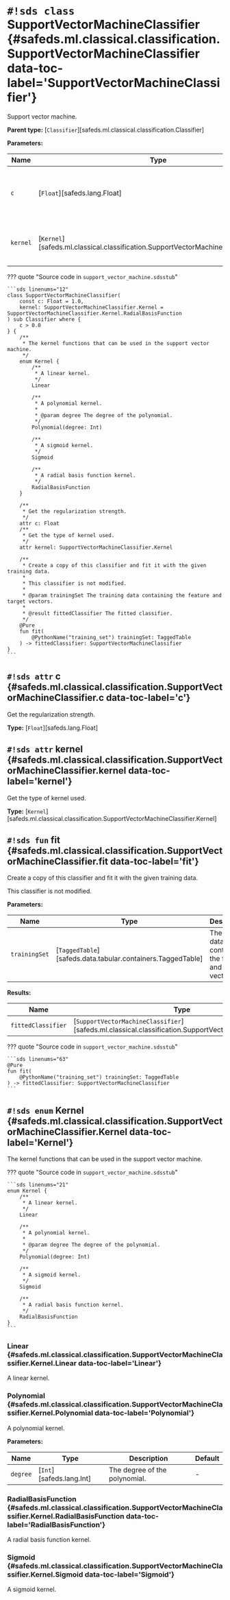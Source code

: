 # `#!sds class` SupportVectorMachineClassifier {#safeds.ml.classical.classification.SupportVectorMachineClassifier data-toc-label='SupportVectorMachineClassifier'}

Support vector machine.

**Parent type:** [`Classifier`][safeds.ml.classical.classification.Classifier]

**Parameters:**

| Name | Type | Description | Default |
|------|------|-------------|---------|
| `c` | [`Float`][safeds.lang.Float] | The strength of regularization. Must be strictly positive. | `#!sds 1.0` |
| `kernel` | [`Kernel`][safeds.ml.classical.classification.SupportVectorMachineClassifier.Kernel] | The type of kernel to be used. Defaults to None. | `#!sds SupportVectorMachineClassifier.Kernel.RadialBasisFunction` |

??? quote "Source code in `support_vector_machine.sdsstub`"

    ```sds linenums="12"
    class SupportVectorMachineClassifier(
        const c: Float = 1.0,
        kernel: SupportVectorMachineClassifier.Kernel = SupportVectorMachineClassifier.Kernel.RadialBasisFunction
    ) sub Classifier where {
        c > 0.0
    } {
        /**
         * The kernel functions that can be used in the support vector machine.
         */
        enum Kernel {
            /**
             * A linear kernel.
             */
            Linear
    
            /**
             * A polynomial kernel.
             *
             * @param degree The degree of the polynomial.
             */
            Polynomial(degree: Int)
    
            /**
             * A sigmoid kernel.
             */
            Sigmoid
    
            /**
             * A radial basis function kernel.
             */
            RadialBasisFunction
        }
    
        /**
         * Get the regularization strength.
         */
        attr c: Float
        /**
         * Get the type of kernel used.
         */
        attr kernel: SupportVectorMachineClassifier.Kernel
    
        /**
         * Create a copy of this classifier and fit it with the given training data.
         *
         * This classifier is not modified.
         *
         * @param trainingSet The training data containing the feature and target vectors.
         *
         * @result fittedClassifier The fitted classifier.
         */
        @Pure
        fun fit(
            @PythonName("training_set") trainingSet: TaggedTable
        ) -> fittedClassifier: SupportVectorMachineClassifier
    }
    ```

## `#!sds attr` c {#safeds.ml.classical.classification.SupportVectorMachineClassifier.c data-toc-label='c'}

Get the regularization strength.

**Type:** [`Float`][safeds.lang.Float]

## `#!sds attr` kernel {#safeds.ml.classical.classification.SupportVectorMachineClassifier.kernel data-toc-label='kernel'}

Get the type of kernel used.

**Type:** [`Kernel`][safeds.ml.classical.classification.SupportVectorMachineClassifier.Kernel]

## `#!sds fun` fit {#safeds.ml.classical.classification.SupportVectorMachineClassifier.fit data-toc-label='fit'}

Create a copy of this classifier and fit it with the given training data.

This classifier is not modified.

**Parameters:**

| Name | Type | Description | Default |
|------|------|-------------|---------|
| `trainingSet` | [`TaggedTable`][safeds.data.tabular.containers.TaggedTable] | The training data containing the feature and target vectors. | - |

**Results:**

| Name | Type | Description |
|------|------|-------------|
| `fittedClassifier` | [`SupportVectorMachineClassifier`][safeds.ml.classical.classification.SupportVectorMachineClassifier] | The fitted classifier. |

??? quote "Source code in `support_vector_machine.sdsstub`"

    ```sds linenums="63"
    @Pure
    fun fit(
        @PythonName("training_set") trainingSet: TaggedTable
    ) -> fittedClassifier: SupportVectorMachineClassifier
    ```

## `#!sds enum` Kernel {#safeds.ml.classical.classification.SupportVectorMachineClassifier.Kernel data-toc-label='Kernel'}

The kernel functions that can be used in the support vector machine.

??? quote "Source code in `support_vector_machine.sdsstub`"

    ```sds linenums="21"
    enum Kernel {
        /**
         * A linear kernel.
         */
        Linear
    
        /**
         * A polynomial kernel.
         *
         * @param degree The degree of the polynomial.
         */
        Polynomial(degree: Int)
    
        /**
         * A sigmoid kernel.
         */
        Sigmoid
    
        /**
         * A radial basis function kernel.
         */
        RadialBasisFunction
    }
    ```

### Linear {#safeds.ml.classical.classification.SupportVectorMachineClassifier.Kernel.Linear data-toc-label='Linear'}

A linear kernel.

### Polynomial {#safeds.ml.classical.classification.SupportVectorMachineClassifier.Kernel.Polynomial data-toc-label='Polynomial'}

A polynomial kernel.

**Parameters:**

| Name | Type | Description | Default |
|------|------|-------------|---------|
| `degree` | [`Int`][safeds.lang.Int] | The degree of the polynomial. | - |

### RadialBasisFunction {#safeds.ml.classical.classification.SupportVectorMachineClassifier.Kernel.RadialBasisFunction data-toc-label='RadialBasisFunction'}

A radial basis function kernel.

### Sigmoid {#safeds.ml.classical.classification.SupportVectorMachineClassifier.Kernel.Sigmoid data-toc-label='Sigmoid'}

A sigmoid kernel.
